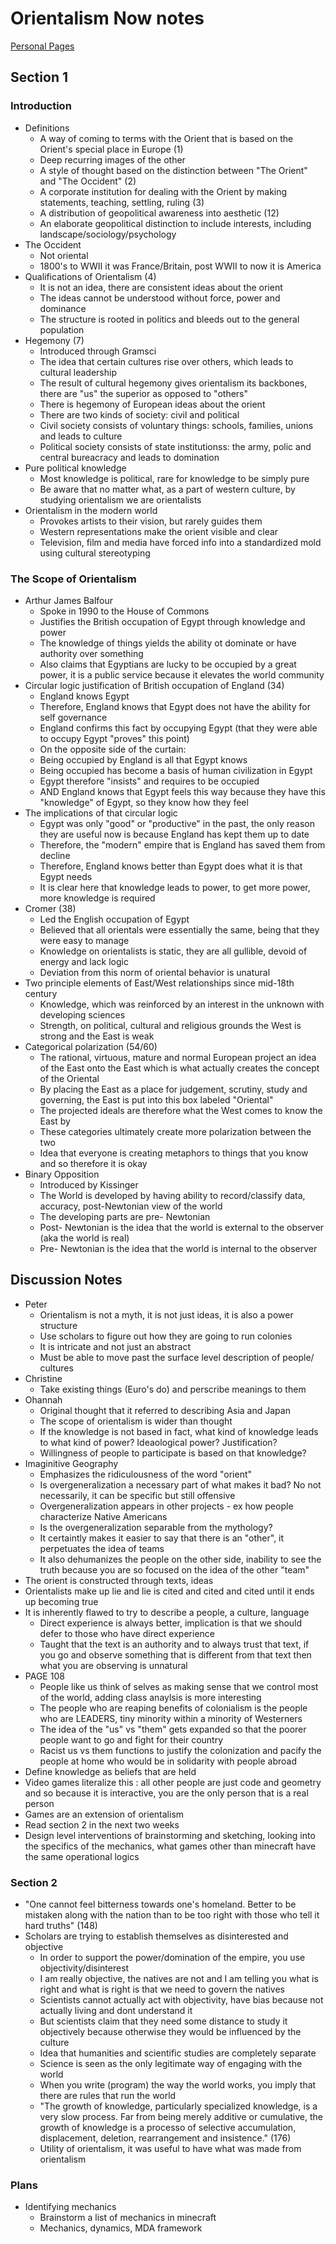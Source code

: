 

# Orientalism Now notes

[Personal Pages](index.html)

## Section 1

### Introduction
- Definitions
    * A way of coming to terms with the Orient that is based on the Orient's special place in Europe (1)
    * Deep recurring images of the other 
    * A style of thought based on the distinction between "The Orient" and "The Occident" (2)
    * A corporate institution for dealing with the Orient by making statements, teaching, settling, ruling (3)
    * A distribution of geopolitical awareness into aesthetic (12)
    * An elaborate geopolitical distinction to include interests, including landscape/sociology/psychology
- The Occident
    * Not oriental 
    * 1800's to WWII it was France/Britain, post WWII to now it is America
- Qualifications of Orientalism (4)
    * It is not an idea, there are consistent ideas about the orient
    * The ideas cannot be understood without force, power and dominance
    * The structure is rooted in politics and bleeds out to the general population
- Hegemony (7)
    * Introduced through Gramsci 
    * The idea that certain cultures rise over others, which leads to cultural leadership
    * The result of cultural hegemony gives orientalism its backbones, there are "us" the superior as opposed to "others"
    * There is hegemony of European ideas about the orient 
    * There are two kinds of society: civil and political
    * Civil society consists of voluntary things: schools, families, unions and leads to culture
    * Political society consists of state institutionss: the army, polic and central bureacracy and leads to domination 
- Pure political knowledge
    * Most knowledge is political, rare for knowledge to be simply pure 
    * Be aware that no matter what, as a part of western culture, by studying orientalism we are orientalists 
- Orientalism in the modern world 
    * Provokes artists to their vision, but rarely guides them
    * Western representations make the orient visible and clear
    * Television, film and media have forced info into a standardized mold using cultural stereotyping  

### The Scope of Orientalism

- Arthur James Balfour 
    * Spoke in 1990 to the House of Commons
    * Justifies the British occupation of Egypt through knowledge and power
    * The knowledge of things yields the ability ot dominate or have authority over something
    * Also claims that Egyptians are lucky to be occupied by a great power, it is a public service because it elevates the world community 
- Circular logic justification of British occupation of England (34)
    * England knows Egypt
    * Therefore, England knows that Egypt does not have the ability for self governance
    * England confirms this fact by occupying Egypt (that they were able to occupy Egypt "proves" this point)
    * On the opposite side of the curtain: 
    * Being occupied by England is all that Egypt knows
    * Being occupied has become a basis of human civilization in Egypt
    * Egypt therefore "insists" and requires to be occupied
    * AND England knows that Egypt feels this way because they have this "knowledge" of Egypt, so they know how they feel 
- The implications of that circular logic 
    * Egypt was only "good" or "productive" in the past, the only reason they are useful now is because England has kept them up to date
    * Therefore, the "modern" empire that is England has saved them from decline
    * Therefore, England knows better than Egypt does what it is that Egypt needs 
    * It is clear here that knowledge leads to power, to get more power, more knowledge is required 
- Cromer (38)
    * Led the English occupation of Egypt
    * Believed that all orientals were essentially the same, being that they were easy to manage
    * Knowledge on orientalists is static, they are all gullible, devoid of energy and lack logic
    * Deviation from this norm of oriental behavior is unatural 
- Two principle elements of East/West relationships since mid-18th century 
    * Knowledge, which was reinforced by an interest in the unknown with developing sciences
    * Strength, on political, cultural and religious grounds the West is strong and the East is weak
- Categorical polarization (54/60)
    * The rational, virtuous, mature and normal European project an idea of the East onto the East which is what actually creates the concept of the Oriental
    * By placing the East as a place for judgement, scrutiny, study and governing, the East is put into this box labeled "Oriental"
    * The projected ideals are therefore what the West comes to know the East by
    * These categories ultimately create more polarization between the two
    * Idea that everyone is creating metaphors to things that you know and so therefore it is okay
- Binary Opposition
    * Introduced by Kissinger
    * The World is developed by having ability to record/classify data, accuracy, post-Newtonian view of the world
    * The developing parts are pre- Newtonian
    * Post- Newtonian is the idea that the world is external to the observer (aka the world is real)
    * Pre- Newtonian is the idea that the world is internal to the observer 

## Discussion Notes

- Peter
    * Orientalism is not a myth, it is not just ideas, it is also a power structure
    * Use scholars to figure out how they are going to run colonies
    * It is intricate and not just an abstract
    * Must be able to move past the surface level description of people/ cultures
- Christine 
    * Take existing things (Euro's do) and perscribe meanings to them
- Ohannah
    * Original thought that it referred to describing Asia and Japan
    * The scope of orientalism is wider than thought
    * If the knowledge is not based in fact, what kind of knowledge leads to what kind of power? Ideaological power? Justification? 
    * Willingness of people to participate is based on that knowledge? 
- Imaginitive Geography
    * Emphasizes the ridiculousness of the word "orient"
    * Is overgeneralization a necessary part of what makes it bad? No not necessarily, it can be specific but still offensive
    * Overgeneralization appears in other projects - ex how people characterize Native Americans
    * Is the overgeneralization separable from the mythology? 
    * It certaintly makes it easier to say that there is an "other", it perpetuates the idea of teams 
    * It also dehumanizes the people on the other side, inability to see the truth because you are so focused on the idea of the other "team"
- The orient is constructed through texts, ideas 
- Orientalists make up lie and lie is cited and cited and cited until it ends up becoming true
- It is inherently flawed to try to describe a people, a culture, language 
    * Direct experience is always better, implication is that we should defer to those who have direct experience
    * Taught that the text is an authority and to always trust that text, if you go and observe something that is different from that text then what you are observing is unnatural 
- PAGE 108
    * People like us think of selves as making sense that we control most of the world, adding class anaylsis is more interesting
    * The people who are reaping benefits of colonialism is the people who are LEADERS, tiny minority within a minority of Westerners
    * The idea of the "us" vs "them" gets expanded so that the poorer people want to go and fight for their country
    * Racist us vs them functions to justify the colonization and pacify the people at home who would be in solidarity with people abroad 
- Define knowledge as beliefs that are held 
- Video games literalize this : all other people are just code and geometry and so because it is interactive, you are the only person that is a real person
- Games are an extension of orientalism
- Read section 2 in the next two weeks 
- Design level interventions of brainstorming and sketching, looking into the specifics of the mechanics, what games other than minecraft have the same operational logics 

### Section 2

- "One cannot feel bitterness towards one's homeland. Better to be mistaken along with the nation than to be too right with those who tell it hard truths" (148)
- Scholars are trying to establish themselves as disinterested and objective 
    * In order to support the power/domination of the empire, you use objectivity/disinterest
    * I am really objective, the natives are not and I am telling you what is right and what is right is that we need to govern the natives
    * Scientists cannot actually act with objectivity, have bias because not actually living and dont understand it 
    * But scientists claim that they need some distance to study it objectively because otherwise they would be influenced by the culture
    * Idea that humanities and scientific studies are completely separate 
    * Science is seen as the only legitimate way of engaging with the world 
    * When you write (program) the way the world works, you imply that there are rules that run the world
    * "The growth of knowledge, particularly specialized knowledge, is a very slow process. Far from being merely additive or cumulative, the growth of knowledge is a processo of selective accumulation, displacement, deletion, rearrangement and insistence." (176)
    * Utility of orientalism, it was useful to have what was made from orientalism 
### Plans
- Identifying mechanics
    * Brainstorm a list of mechanics in minecraft
    * Mechanics, dynamics, MDA framework

